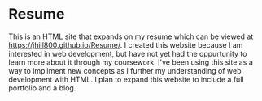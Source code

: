 # Resume
This is an HTML site that expands on my resume which can be viewed at https://jhill800.github.io/Resume/. I created this website because I am interested in web development, but have not yet had the oppurtunity to learn more about it through my coursework. I've been using this site as a way to impliment new concepts as I further my understanding of web development with HTML. I plan to expand this website to include a full portfolio and a blog.
